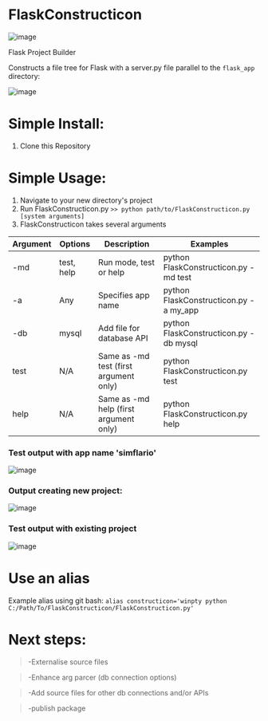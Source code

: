# FlaskConstructicon
![image](https://user-images.githubusercontent.com/75331586/177195753-b57551ca-c7ab-4299-9b7d-8da8c0b321f5.png)

Flask Project Builder

Constructs a file tree for Flask with a server.py file parallel to the `flask_app` directory:

![image](https://user-images.githubusercontent.com/75331586/177196250-5b0ae026-6562-4c08-b999-96f47b3374c9.png)

# Simple Install:
1) Clone this Repository

# Simple Usage:
1) Navigate to your new directory's project
2) Run FlaskConstructicon.py
`>> python path/to/FlaskConstructicon.py [system arguments]`
3) FlaskConstructicon takes several arguments 

<table>
    <thead>
        <tr>
            <th>Argument</th>
            <th>Options</th>
            <th>Description</th>
            <th>Examples</th>
        </tr>
    </thead>
    <tbody>
        <tr>
            <td>-md</td>
            <td>test, help</td>
            <td>Run mode, test or help</td>
            <td>python FlaskConstructicon.py -md test</td>
        </tr>
        <tr>
            <td>-a</td>
            <td>Any</td>
            <td>Specifies app name</td>
            <td>python FlaskConstructicon.py -a my_app</td>
        </tr>
        <tr>
            <td>-db</td>
            <td>mysql</td>
            <td>Add file for database API</td>
            <td>python FlaskConstructicon.py -db mysql</td>
        </tr>
        <tr>
            <td>test</td>
            <td>N/A</td>
            <td>Same as -md test (first argument only)</td>
            <td>python FlaskConstructicon.py test</td>
        </tr>
        <tr>
            <td>help</td>
            <td>N/A</td>
            <td>Same as -md help (first argument only)</td>
            <td>python FlaskConstructicon.py help</td>
        </tr>
    </tbody>
</table>

<h3>Test output with app name 'simflario'</h3>

![image](https://user-images.githubusercontent.com/75331586/177205506-3f16de96-5529-4477-9389-3990d98a17e5.png)

<h3>Output creating new project:</h3>

![image](https://user-images.githubusercontent.com/75331586/177205567-201293c7-ff16-4b6a-94ab-d86dc46361bd.png)

<h3>Test output with existing project</h3>

![image](https://user-images.githubusercontent.com/75331586/177206044-cb80e453-f0b1-41d8-bb93-112852821a57.png)


# Use an alias
Example alias using git bash:
`alias constructicon='winpty python C:/Path/To/FlaskConstructicon/FlaskConstructicon.py'`

# Next steps:
>-Externalise source files

>-Enhance arg parcer (db connection options)

>-Add source files for other db connections and/or APIs

>-publish package

